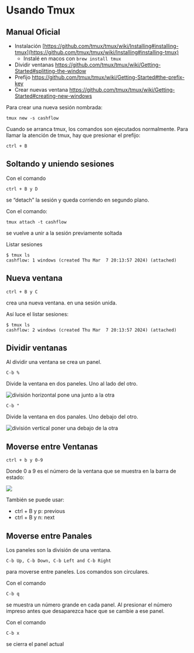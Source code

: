 # Usando Tmux

## Manual Oficial
- Instalación [https://github.com/tmux/tmux/wiki/Installing#installing-tmux](https://github.com/tmux/tmux/wiki/Installing#installing-tmux)
    - Instalé en macos con `brew install tmux`
- Dividir ventanas https://github.com/tmux/tmux/wiki/Getting-Started#splitting-the-window
- Prefijo https://github.com/tmux/tmux/wiki/Getting-Started#the-prefix-key
- Crear nuevas ventana https://github.com/tmux/tmux/wiki/Getting-Started#creating-new-windows

Para crear una nueva sesión nombrada:

    tmux new -s cashflow

Cuando se arranca tmux, los comandos son ejecutados normalmente. Para llamar la atención de tmux, hay que presionar el prefijo:

    ctrl + B


## Soltando y uniendo sesiones

Con el comando

    ctrl + B y D

se “detach” la sesión y queda corriendo en segundo plano.

Con el comando:

    tmux attach -t cashflow

se vuelve a unir a la sesión previamente soltada

Listar sesiones

    $ tmux ls
    cashflow: 1 windows (created Thu Mar  7 20:13:57 2024) (attached)


## Nueva ventana
    ctrl + B y C

crea una nueva ventana. en una sesión unida.

Así luce el listar sesiones:

    $ tmux ls
    cashflow: 2 windows (created Thu Mar  7 20:13:57 2024) (attached)


## Dividir ventanas

Al dividir una ventana se crea un panel.

    C-b %

Divide la ventana en dos paneles. Uno al lado del otro.

![división horizontal pone una junto a la otra](https://paper-attachments.dropboxusercontent.com/s_06C6E8229A7B5654990A5B2569FF5ADE75430F0FF49E6E207E95E3875472E57F_1709938513458_horizontal.png)



    C-b "

Divide la ventana en dos panales. Uno debajo del otro.

![división vertical poner una debajo de la otra](https://paper-attachments.dropboxusercontent.com/s_06C6E8229A7B5654990A5B2569FF5ADE75430F0FF49E6E207E95E3875472E57F_1709938521017_vertical.png)



## Moverse entre Ventanas
    ctrl + b y 0-9

Donde 0 a 9 es el número de la ventana que se muestra en la barra de estado:

![](https://paper-attachments.dropboxusercontent.com/s_06C6E8229A7B5654990A5B2569FF5ADE75430F0FF49E6E207E95E3875472E57F_1709938387526_imagen.png)


También se puede usar:

- ctrl + B y p: previous
- ctrl + B y n: next


## Moverse entre Panales

Los paneles son la división de una ventana.

    C-b Up, C-b Down, C-b Left and C-b Right

para moverse entre paneles. Los comandos son circulares.

Con el comando

    C-b q

se muestra un número grande en cada panel. Al presionar el número impreso antes que desaparezca hace que se cambie a ese panel.

Con el comando

    C-b x

se cierra el panel actual

